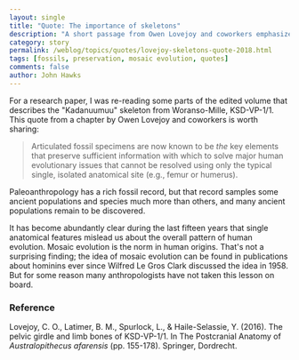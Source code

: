```yaml
---
layout: single
title: "Quote: The importance of skeletons"
description: "A short passage from Owen Lovejoy and coworkers emphasizes the way that skeletons provide distinct information in human origins research."
category: story
permalink: /weblog/topics/quotes/lovejoy-skeletons-quote-2018.html
tags: [fossils, preservation, mosaic evolution, quotes]
comments: false
author: John Hawks
---
```


For a research paper, I was re-reading some parts of the edited volume that describes the "Kadanuumuu" skeleton from Woranso-Mille, KSD-VP-1/1. This quote from a chapter by Owen Lovejoy and coworkers is worth sharing:

<blockquote>Articulated fossil specimens are now known to be <em>the</em> key elements that preserve sufficient information with which to solve major human evolutionary issues that cannot be resolved using only the typical single, isolated anatomical site (e.g., femur or humerus). </blockquote>

Paleoanthropology has a rich fossil record, but that record samples some ancient populations and species much more than others, and many ancient populations remain to be discovered.

It has become abundantly clear during the last fifteen years that single anatomical features mislead us about the overall pattern of human evolution. Mosaic evolution is the norm in human origins. That's not a surprising finding; the idea of mosaic evolution can be found in publications about hominins ever since Wilfred Le Gros Clark discussed the idea in 1958. But for some reason many anthropologists have not taken this lesson on board.


### Reference

<p class="cite">Lovejoy, C. O., Latimer, B. M., Spurlock, L., & Haile-Selassie, Y. (2016). The pelvic girdle and limb bones of KSD-VP-1/1. In The Postcranial Anatomy of <em>Australopithecus afarensis</em> (pp. 155-178). Springer, Dordrecht.</p>

